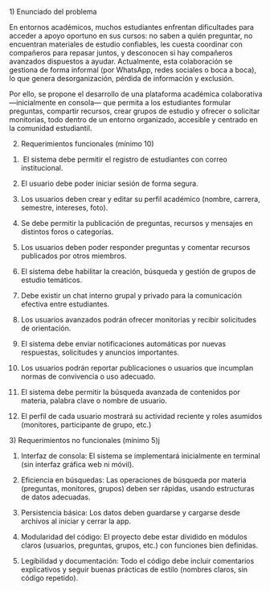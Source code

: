 1\) Enunciado del problema

En entornos académicos, muchos estudiantes enfrentan dificultades para acceder a apoyo oportuno en sus cursos: no saben a quién preguntar, no encuentran materiales de estudio confiables, les cuesta coordinar con compañeros para repasar juntos, y desconocen si hay compañeros avanzados dispuestos a ayudar. Actualmente, esta colaboración se gestiona de forma informal (por WhatsApp, redes sociales o boca a boca), lo que genera desorganización, pérdida de información y exclusión.



Por ello, se propone el desarrollo de una plataforma académica colaborativa —inicialmente en consola— que permita a los estudiantes formular preguntas, compartir recursos, crear grupos de estudio y ofrecer o solicitar monitorias, todo dentro de un entorno organizado, accesible y centrado en la comunidad estudiantil.



2) Requerimientos funcionales (mínimo 10)



1. &nbsp;El sistema debe permitir el registro de estudiantes con correo institucional.​
   
2. El usuario debe poder iniciar sesión de forma segura.
   
3. Los usuarios deben crear y editar su perfil académico (nombre, carrera, semestre, intereses, foto).
   
4. Se debe permitir la publicación de preguntas, recursos y mensajes en distintos foros o categorías.
   
5. Los usuarios deben poder responder preguntas y comentar recursos publicados por otros miembros.
   
6. El sistema debe habilitar la creación, búsqueda y gestión de grupos de estudio temáticos.
   
7. Debe existir un chat interno grupal y privado para la comunicación efectiva entre estudiantes.
   
8. Los usuarios avanzados podrán ofrecer monitorias y recibir solicitudes de orientación.
   
9. El sistema debe enviar notificaciones automáticas por nuevas respuestas, solicitudes y anuncios importantes.
   
10. Los usuarios podrán reportar publicaciones o usuarios que incumplan normas de convivencia o uso adecuado.
    
11. El sistema debe permitir la búsqueda avanzada de contenidos por materia, palabra clave o nombre de usuario.
    
12. El perfil de cada usuario mostrará su actividad reciente y roles asumidos (monitores, participante de grupo, etc.)



3\) Requerimientos no funcionales (mínimo 5)j



1. Interfaz de consola: El sistema se implementará inicialmente en terminal (sin interfaz gráfica web ni móvil).
   
2. Eficiencia en búsquedas: Las operaciones de búsqueda por materia (preguntas, monitores, grupos) deben ser rápidas, usando estructuras de datos adecuadas.
   
3. Persistencia básica: Los datos deben guardarse y cargarse desde archivos al iniciar y cerrar la app.
   
4. Modularidad del código: El proyecto debe estar dividido en módulos claros (usuarios, preguntas, grupos, etc.) con funciones bien definidas.
   
5. Legibilidad y documentación: Todo el código debe incluir comentarios explicativos y seguir buenas prácticas de estilo (nombres claros, sin código repetido).





